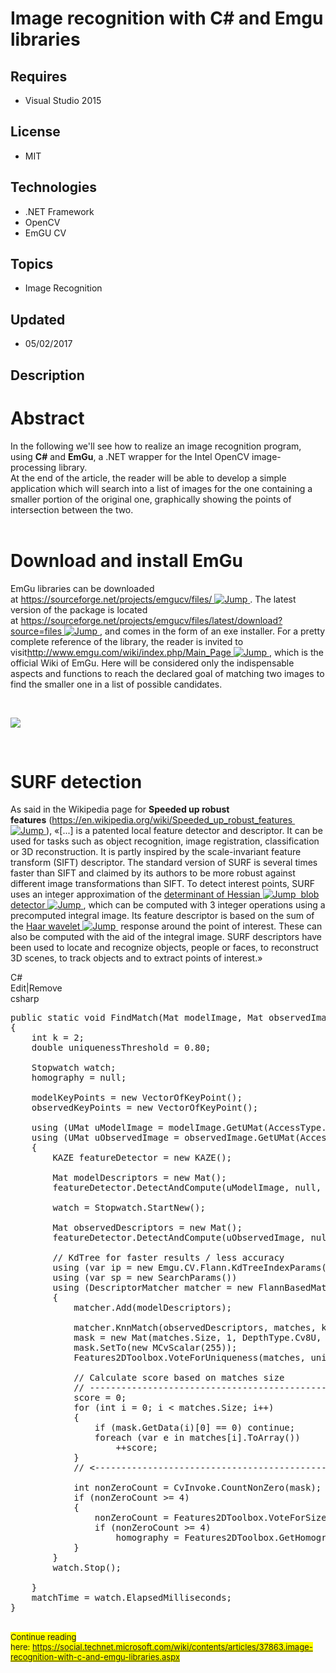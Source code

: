 # Image recognition with C# and Emgu libraries
## Requires
- Visual Studio 2015
## License
- MIT
## Technologies
- .NET Framework
- OpenCV
- EmGU CV
## Topics
- Image Recognition
## Updated
- 05/02/2017
## Description

<h1>Abstract</h1>
<p><span>In the following we'll see how to realize an image recognition program, using&nbsp;</span><strong>C#</strong><span>&nbsp;and&nbsp;</span><strong>EmGu</strong><span>, a .NET wrapper for the Intel OpenCV image-processing library.</span><br>
<span>At the end of the article, the reader will be able to develop a simple application which will search into a list of images for the one containing a smaller portion of the original one, graphically showing the points of intersection between the two.</span><br>
<br>
</p>
<h1><a name="Download_and_install_EmGu"></a>Download and install EmGu</h1>
<p><span>EmGu libraries can be downloaded at&nbsp;</span><a href="https://sourceforge.net/projects/emgucv/files/" target="_blank">https://sourceforge.net/projects/emgucv/files/&nbsp;<img title="This link is external to TechNet Wiki. It will open in a new window." src=":-10_5f00_external.png" border="0" alt="Jump">&nbsp;</a><span>.
 The latest version of the package is located at&nbsp;</span><a href="https://sourceforge.net/projects/emgucv/files/latest/download?source=files" target="_blank">https://sourceforge.net/projects/emgucv/files/latest/download?source=files&nbsp;<img title="This link is external to TechNet Wiki. It will open in a new window." src=":-10_5f00_external.png" border="0" alt="Jump">&nbsp;</a><span>,
 and comes in the form of an exe installer. For a pretty complete reference of the library, the reader is invited to visit</span><a href="http://www.emgu.com/wiki/index.php/Main_Page" target="_blank">http://www.emgu.com/wiki/index.php/Main_Page&nbsp;<img title="This link is external to TechNet Wiki. It will open in a new window." src=":-10_5f00_external.png" border="0" alt="Jump">&nbsp;</a><span>,
 which is the official Wiki of EmGu. Here will be considered only the indispensable aspects and functions to reach the declared goal of matching two images to find the smaller one in a list of possible candidates.</span></p>
<p>&nbsp;</p>
<p><span><img src=":-1881.08.png" alt=" "></span></p>
<p>&nbsp;</p>
<h1>SURF detection</h1>
<p><span>As said in the Wikipedia page for&nbsp;</span><strong>Speeded up robust features</strong><span>&nbsp;(</span><a href="https://en.wikipedia.org/wiki/Speeded_up_robust_features" target="_blank">https://en.wikipedia.org/wiki/Speeded_up_robust_features&nbsp;<img title="This link is external to TechNet Wiki. It will open in a new window." src=":-10_5f00_external.png" border="0" alt="Jump">&nbsp;</a><span>),
 &laquo;[...] is a patented local feature detector and descriptor. It can be used for tasks such as object recognition, image registration, classification or 3D reconstruction. It is partly inspired by the scale-invariant feature transform (SIFT) descriptor.
 The standard version of SURF is several times faster than SIFT and claimed by its authors to be more robust against different image transformations than SIFT. To detect interest points, SURF uses an integer approximation of the&nbsp;</span><a href="https://en.wikipedia.org/wiki/Blob_detection#The_determinant_of_the_Hessian" target="_blank">determinant
 of Hessian&nbsp;<img title="This link is external to TechNet Wiki. It will open in a new window." src=":-10_5f00_external.png" border="0" alt="Jump">&nbsp;</a><a href="https://en.wikipedia.org/wiki/Blob_detection" target="_blank">&nbsp;blob
 detector&nbsp;<img title="This link is external to TechNet Wiki. It will open in a new window." src=":-10_5f00_external.png" border="0" alt="Jump">&nbsp;</a><span>,
 which can be computed with 3 integer operations using a precomputed integral image. Its feature descriptor is based on the sum of the&nbsp;</span><a href="https://en.wikipedia.org/wiki/Haar-like_features" target="_blank">Haar wavelet&nbsp;<img title="This link is external to TechNet Wiki. It will open in a new window." src=":-10_5f00_external.png" border="0" alt="Jump">&nbsp;</a><span>&nbsp;response
 around the point of interest. These can also be computed with the aid of the integral image. SURF descriptors have been used to locate and recognize objects, people or faces, to reconstruct 3D scenes, to track objects and to extract points of interest.&raquo;</span></p>
<p></p>
<div class="scriptcode">
<div class="pluginEditHolder" pluginCommand="mceScriptCode">
<div class="title"><span>C#</span></div>
<div class="pluginLinkHolder"><span class="pluginEditHolderLink">Edit</span>|<span class="pluginRemoveHolderLink">Remove</span></div>
<span class="hidden">csharp</span>

<div class="preview">
<pre class="js">public&nbsp;static&nbsp;<span class="js__operator">void</span>&nbsp;FindMatch(Mat&nbsp;modelImage,&nbsp;Mat&nbsp;observedImage,&nbsp;out&nbsp;long&nbsp;matchTime,&nbsp;out&nbsp;VectorOfKeyPoint&nbsp;modelKeyPoints,&nbsp;out&nbsp;VectorOfKeyPoint&nbsp;observedKeyPoints,&nbsp;VectorOfVectorOfDMatch&nbsp;matches,&nbsp;out&nbsp;Mat&nbsp;mask,&nbsp;out&nbsp;Mat&nbsp;homography,&nbsp;out&nbsp;long&nbsp;score)&nbsp;
<span class="js__brace">{</span>&nbsp;
&nbsp;&nbsp;&nbsp;&nbsp;int&nbsp;k&nbsp;=&nbsp;<span class="js__num">2</span>;&nbsp;
&nbsp;&nbsp;&nbsp;&nbsp;double&nbsp;uniquenessThreshold&nbsp;=&nbsp;<span class="js__num">0.80</span>;&nbsp;
&nbsp;&nbsp;
&nbsp;&nbsp;&nbsp;&nbsp;Stopwatch&nbsp;watch;&nbsp;
&nbsp;&nbsp;&nbsp;&nbsp;homography&nbsp;=&nbsp;null;&nbsp;
&nbsp;&nbsp;
&nbsp;&nbsp;&nbsp;&nbsp;modelKeyPoints&nbsp;=&nbsp;<span class="js__operator">new</span>&nbsp;VectorOfKeyPoint();&nbsp;
&nbsp;&nbsp;&nbsp;&nbsp;observedKeyPoints&nbsp;=&nbsp;<span class="js__operator">new</span>&nbsp;VectorOfKeyPoint();&nbsp;
&nbsp;&nbsp;
&nbsp;&nbsp;&nbsp;&nbsp;using&nbsp;(UMat&nbsp;uModelImage&nbsp;=&nbsp;modelImage.GetUMat(AccessType.Read))&nbsp;
&nbsp;&nbsp;&nbsp;&nbsp;using&nbsp;(UMat&nbsp;uObservedImage&nbsp;=&nbsp;observedImage.GetUMat(AccessType.Read))&nbsp;
&nbsp;&nbsp;&nbsp;&nbsp;<span class="js__brace">{</span>&nbsp;
&nbsp;&nbsp;&nbsp;&nbsp;&nbsp;&nbsp;&nbsp;&nbsp;KAZE&nbsp;featureDetector&nbsp;=&nbsp;<span class="js__operator">new</span>&nbsp;KAZE();&nbsp;
&nbsp;&nbsp;
&nbsp;&nbsp;&nbsp;&nbsp;&nbsp;&nbsp;&nbsp;&nbsp;Mat&nbsp;modelDescriptors&nbsp;=&nbsp;<span class="js__operator">new</span>&nbsp;Mat();&nbsp;
&nbsp;&nbsp;&nbsp;&nbsp;&nbsp;&nbsp;&nbsp;&nbsp;featureDetector.DetectAndCompute(uModelImage,&nbsp;null,&nbsp;modelKeyPoints,&nbsp;modelDescriptors,&nbsp;false);&nbsp;
&nbsp;&nbsp;
&nbsp;&nbsp;&nbsp;&nbsp;&nbsp;&nbsp;&nbsp;&nbsp;watch&nbsp;=&nbsp;Stopwatch.StartNew();&nbsp;
&nbsp;&nbsp;
&nbsp;&nbsp;&nbsp;&nbsp;&nbsp;&nbsp;&nbsp;&nbsp;Mat&nbsp;observedDescriptors&nbsp;=&nbsp;<span class="js__operator">new</span>&nbsp;Mat();&nbsp;
&nbsp;&nbsp;&nbsp;&nbsp;&nbsp;&nbsp;&nbsp;&nbsp;featureDetector.DetectAndCompute(uObservedImage,&nbsp;null,&nbsp;observedKeyPoints,&nbsp;observedDescriptors,&nbsp;false);&nbsp;
&nbsp;&nbsp;
&nbsp;&nbsp;&nbsp;&nbsp;&nbsp;&nbsp;&nbsp;&nbsp;<span class="js__sl_comment">//&nbsp;KdTree&nbsp;for&nbsp;faster&nbsp;results&nbsp;/&nbsp;less&nbsp;accuracy</span>&nbsp;
&nbsp;&nbsp;&nbsp;&nbsp;&nbsp;&nbsp;&nbsp;&nbsp;using&nbsp;(<span class="js__statement">var</span>&nbsp;ip&nbsp;=&nbsp;<span class="js__operator">new</span>&nbsp;Emgu.CV.Flann.KdTreeIndexParams())&nbsp;&nbsp;&nbsp;
&nbsp;&nbsp;&nbsp;&nbsp;&nbsp;&nbsp;&nbsp;&nbsp;using&nbsp;(<span class="js__statement">var</span>&nbsp;sp&nbsp;=&nbsp;<span class="js__operator">new</span>&nbsp;SearchParams())&nbsp;
&nbsp;&nbsp;&nbsp;&nbsp;&nbsp;&nbsp;&nbsp;&nbsp;using&nbsp;(DescriptorMatcher&nbsp;matcher&nbsp;=&nbsp;<span class="js__operator">new</span>&nbsp;FlannBasedMatcher(ip,&nbsp;sp))&nbsp;
&nbsp;&nbsp;&nbsp;&nbsp;&nbsp;&nbsp;&nbsp;&nbsp;<span class="js__brace">{</span>&nbsp;
&nbsp;&nbsp;&nbsp;&nbsp;&nbsp;&nbsp;&nbsp;&nbsp;&nbsp;&nbsp;&nbsp;&nbsp;matcher.Add(modelDescriptors);&nbsp;
&nbsp;&nbsp;
&nbsp;&nbsp;&nbsp;&nbsp;&nbsp;&nbsp;&nbsp;&nbsp;&nbsp;&nbsp;&nbsp;&nbsp;matcher.KnnMatch(observedDescriptors,&nbsp;matches,&nbsp;k,&nbsp;null);&nbsp;
&nbsp;&nbsp;&nbsp;&nbsp;&nbsp;&nbsp;&nbsp;&nbsp;&nbsp;&nbsp;&nbsp;&nbsp;mask&nbsp;=&nbsp;<span class="js__operator">new</span>&nbsp;Mat(matches.Size,&nbsp;<span class="js__num">1</span>,&nbsp;DepthType.Cv8U,&nbsp;<span class="js__num">1</span>);&nbsp;
&nbsp;&nbsp;&nbsp;&nbsp;&nbsp;&nbsp;&nbsp;&nbsp;&nbsp;&nbsp;&nbsp;&nbsp;mask.SetTo(<span class="js__operator">new</span>&nbsp;MCvScalar(<span class="js__num">255</span>));&nbsp;
&nbsp;&nbsp;&nbsp;&nbsp;&nbsp;&nbsp;&nbsp;&nbsp;&nbsp;&nbsp;&nbsp;&nbsp;Features2DToolbox.VoteForUniqueness(matches,&nbsp;uniquenessThreshold,&nbsp;mask);&nbsp;
&nbsp;&nbsp;
&nbsp;&nbsp;&nbsp;&nbsp;&nbsp;&nbsp;&nbsp;&nbsp;&nbsp;&nbsp;&nbsp;&nbsp;<span class="js__sl_comment">//&nbsp;Calculate&nbsp;score&nbsp;based&nbsp;on&nbsp;matches&nbsp;size</span>&nbsp;
&nbsp;&nbsp;&nbsp;&nbsp;&nbsp;&nbsp;&nbsp;&nbsp;&nbsp;&nbsp;&nbsp;&nbsp;<span class="js__sl_comment">//&nbsp;----------------------------------------------&gt;</span>&nbsp;
&nbsp;&nbsp;&nbsp;&nbsp;&nbsp;&nbsp;&nbsp;&nbsp;&nbsp;&nbsp;&nbsp;&nbsp;score&nbsp;=&nbsp;<span class="js__num">0</span>;&nbsp;
&nbsp;&nbsp;&nbsp;&nbsp;&nbsp;&nbsp;&nbsp;&nbsp;&nbsp;&nbsp;&nbsp;&nbsp;<span class="js__statement">for</span>&nbsp;(int&nbsp;i&nbsp;=&nbsp;<span class="js__num">0</span>;&nbsp;i&nbsp;&lt;&nbsp;matches.Size;&nbsp;i&#43;&#43;)&nbsp;
&nbsp;&nbsp;&nbsp;&nbsp;&nbsp;&nbsp;&nbsp;&nbsp;&nbsp;&nbsp;&nbsp;&nbsp;<span class="js__brace">{</span>&nbsp;
&nbsp;&nbsp;&nbsp;&nbsp;&nbsp;&nbsp;&nbsp;&nbsp;&nbsp;&nbsp;&nbsp;&nbsp;&nbsp;&nbsp;&nbsp;&nbsp;<span class="js__statement">if</span>&nbsp;(mask.GetData(i)[<span class="js__num">0</span>]&nbsp;==&nbsp;<span class="js__num">0</span>)&nbsp;<span class="js__statement">continue</span>;&nbsp;
&nbsp;&nbsp;&nbsp;&nbsp;&nbsp;&nbsp;&nbsp;&nbsp;&nbsp;&nbsp;&nbsp;&nbsp;&nbsp;&nbsp;&nbsp;&nbsp;foreach&nbsp;(<span class="js__statement">var</span>&nbsp;e&nbsp;<span class="js__operator">in</span>&nbsp;matches[i].ToArray())&nbsp;
&nbsp;&nbsp;&nbsp;&nbsp;&nbsp;&nbsp;&nbsp;&nbsp;&nbsp;&nbsp;&nbsp;&nbsp;&nbsp;&nbsp;&nbsp;&nbsp;&nbsp;&nbsp;&nbsp;&nbsp;&#43;&#43;score;&nbsp;
&nbsp;&nbsp;&nbsp;&nbsp;&nbsp;&nbsp;&nbsp;&nbsp;&nbsp;&nbsp;&nbsp;&nbsp;<span class="js__brace">}</span>&nbsp;
&nbsp;&nbsp;&nbsp;&nbsp;&nbsp;&nbsp;&nbsp;&nbsp;&nbsp;&nbsp;&nbsp;&nbsp;<span class="js__sl_comment">//&nbsp;&lt;----------------------------------------------</span>&nbsp;
&nbsp;&nbsp;
&nbsp;&nbsp;&nbsp;&nbsp;&nbsp;&nbsp;&nbsp;&nbsp;&nbsp;&nbsp;&nbsp;&nbsp;int&nbsp;nonZeroCount&nbsp;=&nbsp;CvInvoke.CountNonZero(mask);&nbsp;
&nbsp;&nbsp;&nbsp;&nbsp;&nbsp;&nbsp;&nbsp;&nbsp;&nbsp;&nbsp;&nbsp;&nbsp;<span class="js__statement">if</span>&nbsp;(nonZeroCount&nbsp;&gt;=&nbsp;<span class="js__num">4</span>)&nbsp;
&nbsp;&nbsp;&nbsp;&nbsp;&nbsp;&nbsp;&nbsp;&nbsp;&nbsp;&nbsp;&nbsp;&nbsp;<span class="js__brace">{</span>&nbsp;
&nbsp;&nbsp;&nbsp;&nbsp;&nbsp;&nbsp;&nbsp;&nbsp;&nbsp;&nbsp;&nbsp;&nbsp;&nbsp;&nbsp;&nbsp;&nbsp;nonZeroCount&nbsp;=&nbsp;Features2DToolbox.VoteForSizeAndOrientation(modelKeyPoints,&nbsp;observedKeyPoints,&nbsp;matches,&nbsp;mask,&nbsp;<span class="js__num">1.5</span>,&nbsp;<span class="js__num">20</span>);&nbsp;
&nbsp;&nbsp;&nbsp;&nbsp;&nbsp;&nbsp;&nbsp;&nbsp;&nbsp;&nbsp;&nbsp;&nbsp;&nbsp;&nbsp;&nbsp;&nbsp;<span class="js__statement">if</span>&nbsp;(nonZeroCount&nbsp;&gt;=&nbsp;<span class="js__num">4</span>)&nbsp;
&nbsp;&nbsp;&nbsp;&nbsp;&nbsp;&nbsp;&nbsp;&nbsp;&nbsp;&nbsp;&nbsp;&nbsp;&nbsp;&nbsp;&nbsp;&nbsp;&nbsp;&nbsp;&nbsp;&nbsp;homography&nbsp;=&nbsp;Features2DToolbox.GetHomographyMatrixFromMatchedFeatures(modelKeyPoints,&nbsp;observedKeyPoints,&nbsp;matches,&nbsp;mask,&nbsp;<span class="js__num">2</span>);&nbsp;
&nbsp;&nbsp;&nbsp;&nbsp;&nbsp;&nbsp;&nbsp;&nbsp;&nbsp;&nbsp;&nbsp;&nbsp;<span class="js__brace">}</span>&nbsp;
&nbsp;&nbsp;&nbsp;&nbsp;&nbsp;&nbsp;&nbsp;&nbsp;<span class="js__brace">}</span>&nbsp;
&nbsp;&nbsp;&nbsp;&nbsp;&nbsp;&nbsp;&nbsp;&nbsp;watch.Stop();&nbsp;
&nbsp;&nbsp;
&nbsp;&nbsp;&nbsp;&nbsp;<span class="js__brace">}</span>&nbsp;
&nbsp;&nbsp;&nbsp;&nbsp;matchTime&nbsp;=&nbsp;watch.ElapsedMilliseconds;&nbsp;
<span class="js__brace">}</span></pre>
</div>
</div>
</div>
<div class="endscriptcode">&nbsp;</div>
<span style="background-color:#ffff00; font-size:small">Continue reading here:&nbsp;<a href="https://social.technet.microsoft.com/wiki/contents/articles/37863.image-recognition-with-c-and-emgu-libraries.aspx" target="_blank">https://social.technet.microsoft.com/wiki/contents/articles/37863.image-recognition-with-c-and-emgu-libraries.aspx</a></span>
<p></p>
